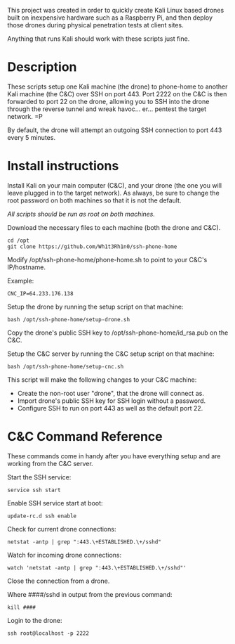 This project was created in order to quickly create Kali Linux based drones
built on inexpensive hardware such as a Raspberry Pi, and then deploy those
drones during physical penetration tests at client sites.

Anything that runs Kali should work with these scripts just fine.


Description
===========
These scripts setup one Kali machine (the drone) to phone-home to another
Kali machine (the C&C) over SSH on port 443. Port 2222 on the C&C is then
forwarded to port 22 on the drone, allowing you to SSH into the drone through
the reverse tunnel and wreak havoc... er... pentest the target network. =P

By default, the drone will attempt an outgoing SSH connection to port 443 every
5 minutes.


Install instructions
====================
Install Kali on your main computer (C&C), and your drone (the one you will
leave plugged in to the target network). As always, be sure to change the root
password on both machines so that it is not the default.

*All scripts should be run as root on both machines.*

Download the necessary files to each machine (both the drone and C&C).
```
cd /opt
git clone https://github.com/Wh1t3Rh1n0/ssh-phone-home
```

Modify /opt/ssh-phone-home/phone-home.sh to point to your C&C's IP/hostname.

Example:
```
CNC_IP=64.233.176.138
```

Setup the drone by running the setup script on that machine:
```
bash /opt/ssh-phone-home/setup-drone.sh
```

Copy the drone's public SSH key to /opt/ssh-phone-home/id_rsa.pub on the C&C.

Setup the C&C server by running the C&C setup script on that machine:
```
bash /opt/ssh-phone-home/setup-cnc.sh
```

This script will make the following changes to your C&C machine:
* Create the non-root user "drone", that the drone will connect as.
* Import drone's public SSH key for SSH login without a password.
* Configure SSH to run on port 443 as well as the default port 22.


C&C Command Reference
=====================
These commands come in handy after you have everything setup and are
working from the C&C server.

Start the SSH service:
```
service ssh start
```

Enable SSH service start at boot:
```
update-rc.d ssh enable
```

Check for current drone connections:
```
netstat -antp | grep ":443.\+ESTABLISHED.\+/sshd"
```

Watch for incoming drone connections:
```
watch 'netstat -antp | grep ":443.\+ESTABLISHED.\+/sshd"'
```

Close the connection from a drone.

Where ####/sshd in output from the previous command:
```
kill ####
```

Login to the drone:
```
ssh root@localhost -p 2222
```
    
